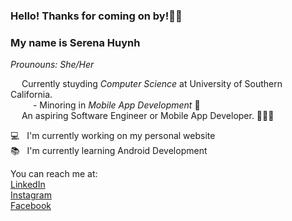 <!DOCTYPE html>
<html>
  <h3>
    Hello! Thanks for coming on by!👋🏻 </br>
  </h3>
  <h3> My name is <strong>Serena Huynh</strong> </h3>
  <p> <em>Prounouns: She/Her</em> </p>
  
  <p>
    &emsp; Currently stuyding <em>Computer Science</em> at University of Southern California.</br>
    &emsp; &emsp; - Minoring in <em>Mobile App Development</em> 📱 </br>
    &emsp; An aspiring Software Engineer or Mobile App Developer. 👩🏻‍💻
  </p>
  <p>
  💻 &nbsp; I'm currently working on my personal website </br>
  📚 &nbsp; I'm currently learning Android Development</br>
  </p>
  <p>
  You can reach me at: <br>
  <a href = "https://www.linkedin.com/in/serenahuynh/" target = "_blank"> LinkedIn </a> </br>
  <a href = "https://www.instagram.com/serenahuyn/" target = "_blank"> Instagram </a> </br>
  <a href = "https://www.facebook.com/serenahuyn/" target = "_blank"> Facebook </a> </br>
  
  </p>
  </html>
